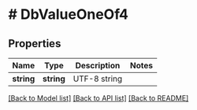 # # DbValueOneOf4

## Properties

Name | Type | Description | Notes
------------ | ------------- | ------------- | -------------
**string** | **string** | UTF-8 string |

[[Back to Model list]](../../README.md#models) [[Back to API list]](../../README.md#endpoints) [[Back to README]](../../README.md)
